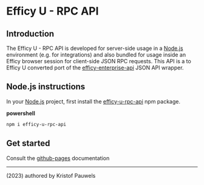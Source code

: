 # Efficy U - RPC API

## Introduction

The Efficy U - RPC API is developed for server-side usage in a [Node.js](https://nodejs.org/en/) environment (e.g. for integrations) and also bundled for usage inside an Efficy browser session for client-side JSON RPC requests. This API is a to Efficy U converted port of the [efficy-enterprise-api](https://github.com/Pauwris/efficy-enterprise-api) JSON API wrapper.

## Node.js instructions

In your [Node.js](https://nodejs.org/en/) project, first install the [efficy-u-rpc-api](https://www.npmjs.com/package/efficy-u-rpc-api) npm package.

**powershell**
```powershell
npm i efficy-u-rpc-api
```

## Get started

Consult the [github-pages](https://pauwris.github.io/efficy-u-rpc-api/) documentation

----------
(2023) authored by Kristof Pauwels